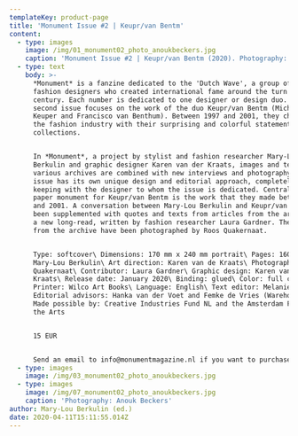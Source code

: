 ```yaml
---
templateKey: product-page
title: 'Monument Issue #2 | Keupr/van Bentm'
content:
  - type: images
    image: /img/01_monument02_photo_anoukbeckers.jpg
    caption: 'Monument Issue #2 | Keupr/van Bentm (2020). Photography: Anouk Beckers.'
  - type: text
    body: >-
      *Monument* is a fanzine dedicated to the 'Dutch Wave', a group of Dutch
      fashion designers who created international fame around the turn of the
      century. Each number is dedicated to one designer or design duo. This
      second issue focuses on the work of the duo Keupr/van Bentm (Michiel
      Keuper and Francisco van Benthum). Between 1997 and 2001, they challenged
      the fashion industry with their surprising and colorful statement
      collections.


      In *Monument*, a project by stylist and fashion researcher Mary-Lou
      Berkulin and graphic designer Karen van der Kraats, images and texts from
      various archives are combined with new interviews and photography. Each
      issue has its own unique design and editorial approach, completely in
      keeping with the designer to whom the issue is dedicated. Central to this
      paper monument for Keupr/van Bentm is the work that they made between 1997
      and 2001. A conversation between Mary-Lou Berkulin and Keupr/van Bentm has
      been supplemented with quotes and texts from articles from the archive and
      a new long-read, written by fashion researcher Laura Gardner. The items
      from the archive have been photographed by Roos Quakernaat.


      Type: softcover\ Dimensions: 170 mm x 240 mm portrait\ Pages: 160\ Editor:
      Mary-Lou Berkulin\ Art direction: Karen van de Kraats\ Photography: Roos
      Quakernaat\ Contributor: Laura Gardner\ Graphic design: Karen van de
      Kraats\ Release date: January 2020\ Binding: glued\ Color: full colour\
      Printer: Wilco Art Books\ Language: English\ Text editor: Melanie Bomans\
      Editorial advisors: Hanka van der Voet and Femke de Vries (Warehouse)\
      Made possible by: Creative Industries Fund NL and the Amsterdam Fund for
      the Arts


      15 EUR


      Send an email to info@monumentmagazine.nl if you want to purchase a copy.
  - type: images
    image: /img/03_monument02_photo_anoukbeckers.jpg
  - type: images
    image: /img/07_monument02_photo_anoukbeckers.jpg
    caption: 'Photography: Anouk Beckers'
author: Mary-Lou Berkulin (ed.)
date: 2020-04-11T15:11:55.014Z
---
```

